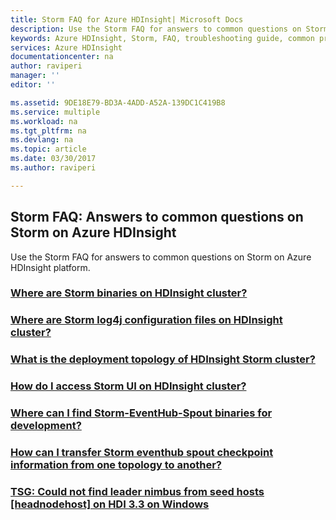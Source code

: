 ```yaml
---
title: Storm FAQ for Azure HDInsight| Microsoft Docs
description: Use the Storm FAQ for answers to common questions on Storm on Azure HDInsight platform.
keywords: Azure HDInsight, Storm, FAQ, troubleshooting guide, common problems
services: Azure HDInsight
documentationcenter: na
author: raviperi
manager: ''
editor: ''

ms.assetid: 9DE18E79-BD3A-4ADD-A52A-139DC1C419B8
ms.service: multiple
ms.workload: na
ms.tgt_pltfrm: na
ms.devlang: na
ms.topic: article
ms.date: 03/30/2017
ms.author: raviperi

---
```

## Storm FAQ: Answers to common questions on Storm on Azure HDInsight
Use the Storm FAQ for answers to common questions on Storm on Azure HDInsight platform.

### [Where are Storm binaries on HDInsight cluster?](storm-binaries-location.md)
### [Where are Storm log4j configuration files on HDInsight cluster?](storm-log4j-configuration.md)
### [What is the deployment topology of HDInsight Storm cluster?](storm-deployment-topology.md)
### [How do I access Storm UI on HDInsight cluster?](accessing-storm-ui.md)
### [Where can I find Storm-EventHub-Spout binaries for development?](storm-eventhub-spout-landing.md)
### [How can I transfer Storm eventhub spout checkpoint information from one topology to another?](import-export-eventhub-spout-checkpoint-data.md)
### [TSG: Could not find leader nimbus from seed hosts [headnodehost] on HDI 3.3 on Windows ](tsg-no-leader-nimbus.md)


